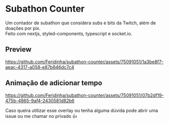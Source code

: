 # Subathon Counter
Um contador de subathon que considera subs e bits da Twitch, além de doações por pix.<br>
Feito com nextjs, styled-components, typescript e socket.io.

## Preview
https://github.com/Feridinha/subathon-counter/assets/75091051/1a3be8f7-aeac-4317-a058-e87b846dc7c4

## Animação de adicionar tempo
https://github.com/Feridinha/subathon-counter/assets/75091051/07b2df19-475b-4865-9af4-2430581d82b6

Caso queira utilizar esse overlay ou tenha alguma dúvida pode abrir uma issue ou me chamar no privado 👍
